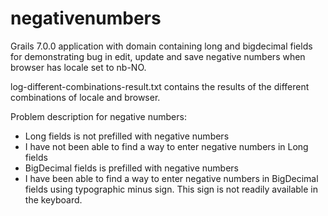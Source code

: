 # negativenumbers
Grails 7.0.0 application with domain containing long and bigdecimal fields for demonstrating bug in edit, update and save negative numbers when browser has locale set to nb-NO.

log-different-combinations-result.txt contains the results of the different combinations of locale and browser.

Problem description for negative numbers:
* Long fields is not prefilled with negative numbers
* I have not been able to find a way to enter negative numbers in Long fields
* BigDecimal fields is prefilled with negative numbers
* I have been able to find a way to enter negative numbers in BigDecimal fields using typographic minus sign. This sign is not readily available in the keyboard.